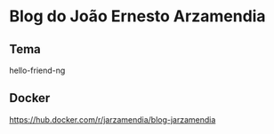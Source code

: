 # Blog do João Ernesto Arzamendia

## Tema

hello-friend-ng

## Docker

https://hub.docker.com/r/jarzamendia/blog-jarzamendia